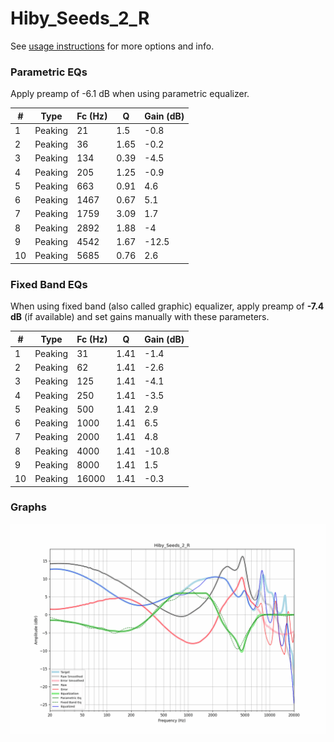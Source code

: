 # Hiby_Seeds_2_R
See [usage instructions](https://github.com/jaakkopasanen/AutoEq#usage) for more options and info.

### Parametric EQs
Apply preamp of -6.1 dB when using parametric equalizer.

|   # | Type    |   Fc (Hz) |    Q |   Gain (dB) |
|-----|---------|-----------|------|-------------|
|   1 | Peaking |        21 | 1.5  |        -0.8 |
|   2 | Peaking |        36 | 1.65 |        -0.2 |
|   3 | Peaking |       134 | 0.39 |        -4.5 |
|   4 | Peaking |       205 | 1.25 |        -0.9 |
|   5 | Peaking |       663 | 0.91 |         4.6 |
|   6 | Peaking |      1467 | 0.67 |         5.1 |
|   7 | Peaking |      1759 | 3.09 |         1.7 |
|   8 | Peaking |      2892 | 1.88 |        -4   |
|   9 | Peaking |      4542 | 1.67 |       -12.5 |
|  10 | Peaking |      5685 | 0.76 |         2.6 |

### Fixed Band EQs
When using fixed band (also called graphic) equalizer, apply preamp of **-7.4 dB** (if available) and set gains manually with these parameters.

|   # | Type    |   Fc (Hz) |    Q |   Gain (dB) |
|-----|---------|-----------|------|-------------|
|   1 | Peaking |        31 | 1.41 |        -1.4 |
|   2 | Peaking |        62 | 1.41 |        -2.6 |
|   3 | Peaking |       125 | 1.41 |        -4.1 |
|   4 | Peaking |       250 | 1.41 |        -3.5 |
|   5 | Peaking |       500 | 1.41 |         2.9 |
|   6 | Peaking |      1000 | 1.41 |         6.5 |
|   7 | Peaking |      2000 | 1.41 |         4.8 |
|   8 | Peaking |      4000 | 1.41 |       -10.8 |
|   9 | Peaking |      8000 | 1.41 |         1.5 |
|  10 | Peaking |     16000 | 1.41 |        -0.3 |

### Graphs
![](./Hiby_Seeds_2_R.png)
